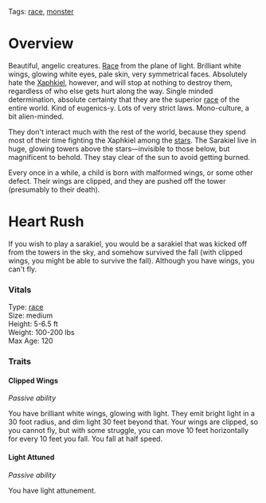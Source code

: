 Tags: [race](Races), [monster](Monsters)

# Overview

Beautiful, angelic creatures. [Race](Races) from the plane of light. Brilliant white wings, glowing white eyes, pale skin, very symmetrical faces. Absolutely hate the [Xaphkiel](Xaphkiel), however, and will stop at nothing to destroy them, regardless of who else gets hurt along the way. Single minded determination, absolute certainty that they are the superior [race](Races) of the entire world. Kind of eugenics-y. Lots of very strict laws. Mono-culture, a bit alien-minded.

They don't interact much with the rest of the world, because they spend most of their time fighting the Xaphkiel among the [stars](Stars). The Sarakiel live in huge, glowing towers above the stars—invisible to those below, but magnificent to behold. They stay clear of the sun to avoid getting burned.

Every once in a while, a child is born with malformed wings, or some other defect. Their wings are clipped, and they are pushed off the tower (presumably to their death).

# Heart Rush

If you wish to play a sarakiel, you would be a sarakiel that was kicked off from the towers in the sky, and somehow survived the fall (with clipped wings, you might be able to survive the fall). Although you have wings, you can't fly.

### Vitals
Type: [race](Races)  
Size: medium  
Height: 5-6.5 ft  
Weight: 100-200 lbs  
Max Age: 120  

### Traits

#### Clipped Wings
*Passive ability*

You have brilliant white wings, glowing with light. They emit bright light in a 30 foot radius, and dim light 30 feet beyond that. Your wings are clipped, so you cannot fly, but with some struggle, you can move 10 feet horizontally for every 10 feet you fall. You fall at half speed.

#### Light Attuned
*Passive ability*

You have light attunement.
